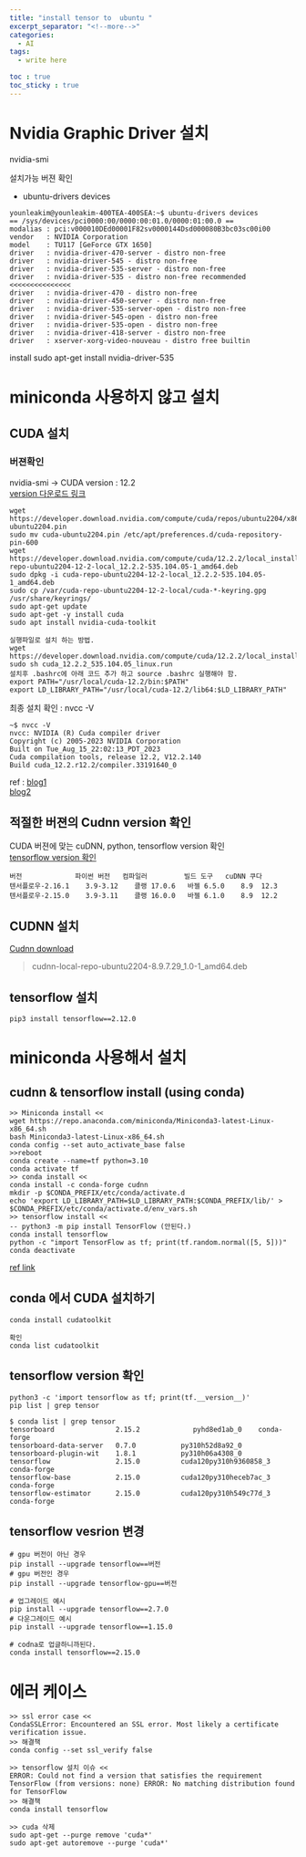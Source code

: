 ```yaml
---
title: "install tensor to  ubuntu "
excerpt_separator: "<!--more-->"
categories:
  - AI
tags:
  - write here

toc : true
toc_sticky : true
---
```


# Nvidia Graphic Driver 설치
nvidia-smi 

설치가능 버젼 확인     
- ubuntu-drivers devices 

```
younleakim@younleakim-400TEA-400SEA:~$ ubuntu-drivers devices
== /sys/devices/pci0000:00/0000:00:01.0/0000:01:00.0 ==
modalias : pci:v000010DEd00001F82sv0000144Dsd000080B3bc03sc00i00
vendor   : NVIDIA Corporation
model    : TU117 [GeForce GTX 1650]
driver   : nvidia-driver-470-server - distro non-free
driver   : nvidia-driver-545 - distro non-free
driver   : nvidia-driver-535-server - distro non-free
driver   : nvidia-driver-535 - distro non-free recommended    <<<<<<<<<<<<<<<
driver   : nvidia-driver-470 - distro non-free
driver   : nvidia-driver-450-server - distro non-free
driver   : nvidia-driver-535-server-open - distro non-free
driver   : nvidia-driver-545-open - distro non-free
driver   : nvidia-driver-535-open - distro non-free
driver   : nvidia-driver-418-server - distro non-free
driver   : xserver-xorg-video-nouveau - distro free builtin
```
install
sudo apt-get install nvidia-driver-535

# miniconda 사용하지 않고 설치

## CUDA 설치
### 버젼확인 
nvidia-smi -> CUDA version : 12.2    
[version 다운로드 링크](https://developer.nvidia.com/cuda-toolkit-archive)    
```
wget https://developer.download.nvidia.com/compute/cuda/repos/ubuntu2204/x86_64/cuda-ubuntu2204.pin
sudo mv cuda-ubuntu2204.pin /etc/apt/preferences.d/cuda-repository-pin-600
wget https://developer.download.nvidia.com/compute/cuda/12.2.2/local_installers/cuda-repo-ubuntu2204-12-2-local_12.2.2-535.104.05-1_amd64.deb
sudo dpkg -i cuda-repo-ubuntu2204-12-2-local_12.2.2-535.104.05-1_amd64.deb
sudo cp /var/cuda-repo-ubuntu2204-12-2-local/cuda-*-keyring.gpg /usr/share/keyrings/
sudo apt-get update
sudo apt-get -y install cuda
sudo apt install nvidia-cuda-toolkit    
```
```
실행파일로 설치 하는 방법. 
wget https://developer.download.nvidia.com/compute/cuda/12.2.2/local_installers/cuda_12.2.2_535.104.05_linux.run
sudo sh cuda_12.2.2_535.104.05_linux.run
설치후 .bashrc에 아래 코드 추가 하고 source .bashrc 실행해야 함. 
export PATH="/usr/local/cuda-12.2/bin:$PATH"
export LD_LIBRARY_PATH="/usr/local/cuda-12.2/lib64:$LD_LIBRARY_PATH"
```

최종 설치 확인 : nvcc -V     
```
~$ nvcc -V
nvcc: NVIDIA (R) Cuda compiler driver
Copyright (c) 2005-2023 NVIDIA Corporation
Built on Tue_Aug_15_22:02:13_PDT_2023
Cuda compilation tools, release 12.2, V12.2.140
Build cuda_12.2.r12.2/compiler.33191640_0
```

ref : [blog1](https://sanghyunpark01.github.io/ubuntu/tips/Ubuntu_GDriver/)    
      [blog2](https://sanghyunpark01.github.io/ubuntu/tips/Uubntu_Cuda/)

## 적절한 버젼의 Cudnn version 확인
CUDA 버젼에 맞는 cuDNN, python, tensorflow version 확인    
[tensorflow version 확인](https://www.tensorflow.org/install/source?hl=ko#gpu)      
```
버전	           파이썬 버전	컴파일러	     빌드 도구	 cuDNN 쿠다
텐서플로우-2.16.1	3.9-3.12	클랭 17.0.6	바젤 6.5.0	8.9	 12.3
텐서플로우-2.15.0	3.9-3.11	클랭 16.0.0	바젤 6.1.0	8.9	 12.2
```
## CUDNN 설치
[Cudnn download](https://developer.nvidia.com/rdp/cudnn-archive)     
> cudnn-local-repo-ubuntu2204-8.9.7.29_1.0-1_amd64.deb

## tensorflow 설치
```
pip3 install tensorflow==2.12.0
```

# miniconda 사용해서 설치

## cudnn & tensorflow install (using conda)

```
>> Miniconda install <<
wget https://repo.anaconda.com/miniconda/Miniconda3-latest-Linux-x86_64.sh
bash Miniconda3-latest-Linux-x86_64.sh
conda config --set auto_activate_base false
>>reboot
conda create --name=tf python=3.10
conda activate tf
>> conda install <<
conda install -c conda-forge cudnn
mkdir -p $CONDA_PREFIX/etc/conda/activate.d
echo 'export LD_LIBRARY_PATH=$LD_LIBRARY_PATH:$CONDA_PREFIX/lib/' > $CONDA_PREFIX/etc/conda/activate.d/env_vars.sh
>> tensorflow install <<
-- python3 -m pip install TensorFlow (안된다.)
conda install tensorflow
python -c "import TensorFlow as tf; print(tf.random.normal([5, 5]))"
conda deactivate
```
[ref link](https://www.cherryservers.com/blog/install-tensorflow-ubuntu)

## conda 에서 CUDA 설치하기
```
conda install cudatoolkit

확인
conda list cudatoolkit

```
## tensorflow version 확인
```
python3 -c 'import tensorflow as tf; print(tf.__version__)'
pip list | grep tensor

$ conda list | grep tensor
tensorboard               2.15.2             pyhd8ed1ab_0    conda-forge
tensorboard-data-server   0.7.0           py310h52d8a92_0
tensorboard-plugin-wit    1.8.1           py310h06a4308_0
tensorflow                2.15.0          cuda120py310h9360858_3    conda-forge
tensorflow-base           2.15.0          cuda120py310heceb7ac_3    conda-forge
tensorflow-estimator      2.15.0          cuda120py310h549c77d_3    conda-forge

```
## tensorflow vesrion 변경
```
# gpu 버전이 아닌 경우
pip install --upgrade tensorflow==버전
# gpu 버전인 경우
pip install --upgrade tensorflow-gpu==버전

# 업그레이드 예시
pip install --upgrade tensorflow==2.7.0
# 다운그레이드 예시
pip install --upgrade tensorflow==1.15.0

# codna로 업글하니까된다. 
conda install tensorflow==2.15.0

```

# 에러 케이스   
```
>> ssl error case <<
CondaSSLError: Encountered an SSL error. Most likely a certificate verification issue.
>> 해결책
conda config --set ssl_verify false

>> tensorflow 설치 이슈 <<
ERROR: Could not find a version that satisfies the requirement TensorFlow (from versions: none) ERROR: No matching distribution found for TensorFlow
>> 해결책
conda install tensorflow

>> cuda 삭제
sudo apt-get --purge remove 'cuda*'
sudo apt-get autoremove --purge 'cuda*'
```

